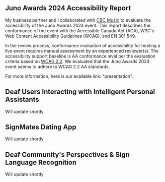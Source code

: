 ## Juno Awards 2024 Accessibility Report 

My business partner and I collaborated with [CBC Music](https://www.cbc.ca/music) to evaluate the accessibility of the Juno Awards 2024 event. This report describes the conformance of the event with the Accessible Canada Act (ACA), W3C's Web Content Accessibility Guidelines (WCAG), and EN 301 549. 

In the review process, conformance evaluation of accessibility for hosting a live event requires manual assessment by an experienced reviewer(s). The accessibility support baseline is AA conformance level per the evaluation criteria based on [WCAG 2.2](https://www.w3.org/TR/WCAG22/). We evaluated that the Juno Awards 2024 event seems to adhere to WCAG 2.2 AA standards.  

For more information, here is our available link: "presentation".   

## Deaf Users Interacting with Intelligent Personal Assistants 

Will update shortly 

## SignMates Dating App 

Will update shortly 

## Deaf Community's Perspectives & Sign Language Recognition 

Will update shortly 



